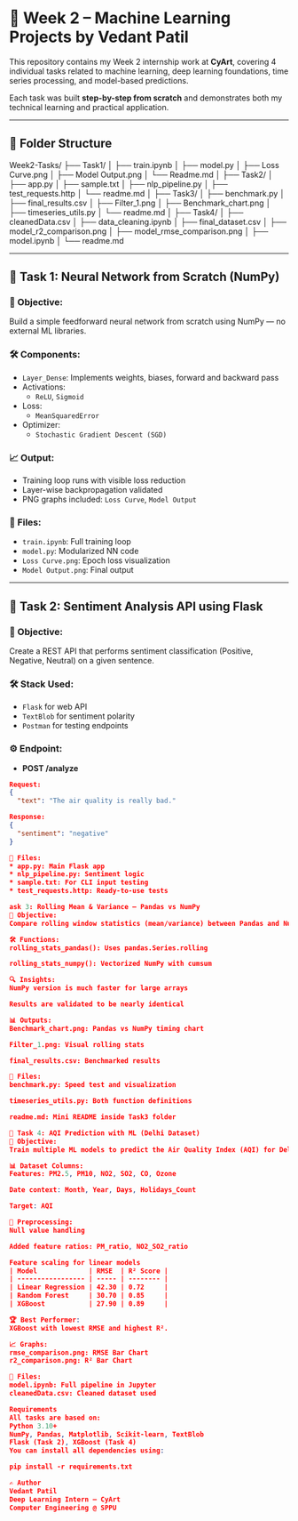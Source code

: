 # 🚀 Week 2 – Machine Learning Projects by Vedant Patil

This repository contains my Week 2 internship work at **CyArt**, covering 4 individual tasks related to machine learning, deep learning foundations, time series processing, and model-based predictions.

Each task was built **step-by-step from scratch** and demonstrates both my technical learning and practical application.

---

## 📁 Folder Structure

Week2-Tasks/
├── Task1/
│ ├── train.ipynb
│ ├── model.py
│ ├── Loss Curve.png
│ ├── Model Output.png
│ └── Readme.md
│
├── Task2/
│ ├── app.py
│ ├── sample.txt
│ ├── nlp_pipeline.py
│ ├── test_requests.http
│ └── readme.md
│
├── Task3/
│ ├── benchmark.py
│ ├── final_results.csv
│ ├── Filter_1.png
│ ├── Benchmark_chart.png
│ ├── timeseries_utils.py
│ └── readme.md
│
├── Task4/
│ ├── cleanedData.csv
│ ├── data_cleaning.ipynb
│ ├── final_dataset.csv
│ ├── model_r2_comparison.png
│ ├── model_rmse_comparison.png
│ ├── model.ipynb
│ └── readme.md


---

## 🔹 Task 1: Neural Network from Scratch (NumPy)

### 📌 Objective:
Build a simple feedforward neural network from scratch using NumPy — no external ML libraries.

### 🛠️ Components:
- `Layer_Dense`: Implements weights, biases, forward and backward pass
- Activations:
  - `ReLU`, `Sigmoid`
- Loss:
  - `MeanSquaredError`
- Optimizer:
  - `Stochastic Gradient Descent (SGD)`

### 📈 Output:
- Training loop runs with visible loss reduction
- Layer-wise backpropagation validated
- PNG graphs included: `Loss Curve`, `Model Output`

### 📁 Files:
- `train.ipynb`: Full training loop
- `model.py`: Modularized NN code
- `Loss Curve.png`: Epoch loss visualization
- `Model Output.png`: Final output

---

## 🔹 Task 2: Sentiment Analysis API using Flask

### 📌 Objective:
Create a REST API that performs sentiment classification (Positive, Negative, Neutral) on a given sentence.

### 🛠️ Stack Used:
- `Flask` for web API
- `TextBlob` for sentiment polarity
- `Postman` for testing endpoints

### ⚙️ Endpoint:

- **POST /analyze**
```json
Request:
{
  "text": "The air quality is really bad."

Response:
{
  "sentiment": "negative"
}

📁 Files:
* app.py: Main Flask app
* nlp_pipeline.py: Sentiment logic
* sample.txt: For CLI input testing
* test_requests.http: Ready-to-use tests

ask 3: Rolling Mean & Variance – Pandas vs NumPy
📌 Objective:
Compare rolling window statistics (mean/variance) between Pandas and NumPy.

🛠️ Functions:
rolling_stats_pandas(): Uses pandas.Series.rolling

rolling_stats_numpy(): Vectorized NumPy with cumsum

🔍 Insights:
NumPy version is much faster for large arrays

Results are validated to be nearly identical

📊 Outputs:
Benchmark_chart.png: Pandas vs NumPy timing chart

Filter_1.png: Visual rolling stats

final_results.csv: Benchmarked results

📁 Files:
benchmark.py: Speed test and visualization

timeseries_utils.py: Both function definitions

readme.md: Mini README inside Task3 folder

🔹 Task 4: AQI Prediction with ML (Delhi Dataset)
📌 Objective:
Train multiple ML models to predict the Air Quality Index (AQI) for Delhi using a public Kaggle dataset.

📊 Dataset Columns:
Features: PM2.5, PM10, NO2, SO2, CO, Ozone

Date context: Month, Year, Days, Holidays_Count

Target: AQI

🔬 Preprocessing:
Null value handling

Added feature ratios: PM_ratio, NO2_SO2_ratio

Feature scaling for linear models
| Model             | RMSE  | R² Score |
| ----------------- | ----- | -------- |
| Linear Regression | 42.30 | 0.72     |
| Random Forest     | 30.70 | 0.85     |
| XGBoost           | 27.90 | 0.89     |

🏆 Best Performer:
XGBoost with lowest RMSE and highest R².

📈 Graphs:
rmse_comparison.png: RMSE Bar Chart
r2_comparison.png: R² Bar Chart

📁 Files:
model.ipynb: Full pipeline in Jupyter
cleanedData.csv: Cleaned dataset used

Requirements
All tasks are based on:
Python 3.10+
NumPy, Pandas, Matplotlib, Scikit-learn, TextBlob
Flask (Task 2), XGBoost (Task 4)
You can install all dependencies using:

pip install -r requirements.txt

✍️ Author
Vedant Patil
Deep Learning Intern – CyArt
Computer Engineering @ SPPU

